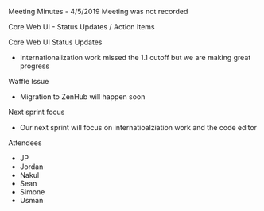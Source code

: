 Meeting Minutes - 4/5/2019
Meeting was not recorded 

Core Web UI - Status Updates / Action Items

Core Web UI Status Updates
- Internationalization work missed the 1.1 cutoff but we are making great progress

Waffle Issue
- Migration to ZenHub will happen soon

Next sprint focus
- Our next sprint will focus on  internatioalziation work and the code editor


Attendees 
- JP 
- Jordan
- Nakul
- Sean
- Simone
- Usman
